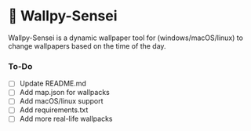 # 🌆 Wallpy-Sensei

Wallpy-Sensei is a dynamic wallpaper tool for (windows/macOS/linux) to change wallpapers based on the time of the day.

### To-Do
- [ ] Update README.md
- [ ] Add map.json for wallpacks
- [ ] Add macOS/linux support
- [ ] Add requirements.txt
- [ ] Add more real-life wallpacks
